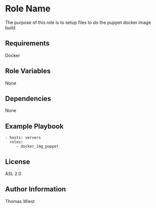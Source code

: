 Role Name
=========

The purpose of this role is to setup files to do the puppet docker image build

Requirements
------------

Docker

Role Variables
--------------

None

Dependencies
------------

None

Example Playbook
----------------

    - hosts: servers
      roles:
         - docker_img_puppet

License
-------

ASL 2.0

Author Information
------------------

Thomas Wiest
